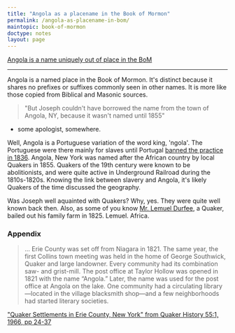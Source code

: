 ```yaml
---
title: "Angola as a placename in the Book of Mormon"
permalink: /angola-as-placename-in-bom/
maintopic: book-of-mormon
doctype: notes
layout: page
---
```


[Angola is a name uniquely out of place in the BoM](https://www.reddit.com/r/exmormon/comments/7g2y11/angola_is_a_name_uniquely_out_of_place_in_the_bom/)

---

Angola is a named place in the Book of Mormon. It's distinct because it shares no prefixes or suffixes commonly seen in other names. It is more like those copied from Biblical and Masonic sources.

> "But Joseph couldn't have borrowed the name from the town of Angola, NY, because it wasn't named until 1855" 

- some apologist, somewhere.

Well, Angola is a Portuguese variation of the word king, 'ngola'. The Portuguese were there mainly for slaves until Portugal [banned the practice in 1836](https://en.wikipedia.org/wiki/Slavery_in_Angola). Angola, New York was named after the African country by local Quakers in 1855. Quakers of the 19th century were known to be abolitionists, and were quite active in Underground Railroad during the 1810s-1820s. Knowing the link between slavery and Angola, it's likely Quakers of the time discussed the geography.

Was Joseph well aquainted with Quakers? Why, yes. They were quite well known back then. Also, as some of you know [Mr. Lemuel Durfee](https://www.churchofjesuschrist.org/ensign/1985/08/a-snug-log-house?lang=eng), a Quaker, bailed out his family farm in 1825. Lemuel. Africa.

### Appendix

> ... Erie County was set off from Niagara in 1821. The same year, the first Collins town meeting was held in the home of George Southwick, Quaker and large landowner. Every community had its combination saw- and grist-mill. The post office at Taylor Hollow was opened in 1821 with the name “Angola.” Later, the name was used for the post office at Angola on the lake.  One community had a circulating library—located in the village blacksmith shop—and a few neighborhoods had started literary societies.

["Quaker Settlements in Erie County, New York" from Quaker History 55:1, 1966, pp 24-37](https://www.jstor.org/stable/41946496)
